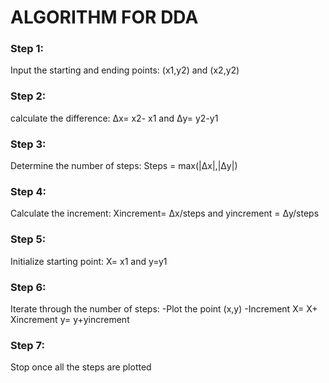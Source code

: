 # ALGORITHM FOR DDA
### Step 1:
Input the starting and ending points: (x1,y2) and (x2,y2)
### Step 2:
calculate the difference:
Δx= x2- x1 and Δy= y2-y1
### Step 3:
Determine the number of steps:
Steps = max(|Δx|,|Δy|)
### Step 4:
Calculate the increment:
Xincrement= Δx/steps  and yincrement = Δy/steps  
### Step 5:
Initialize starting point:
X= x1 and y=y1
### Step 6:
Iterate through the number of steps:
-Plot the point (x,y)
-Increment
    X= X+ Xincrement  y= y+yincrement
### Step 7:
Stop once all the steps are plotted